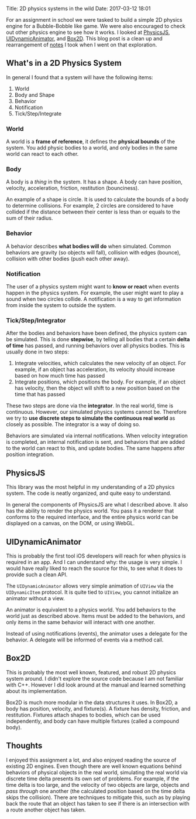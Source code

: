 Title: 2D physics systems in the wild
Date: 2017-03-12 18:01

For an assignment in school we were tasked to build a simple 2D physics engine for a Bubble-Bobble like game.
We were also encouraged to check out other physics engine to see how it works.
I looked at
[PhysicsJS](https://github.com/wellcaffeinated/PhysicsJS/),
[UIDynamicAnimator](https://developer.apple.com/reference/uikit/uidynamicanimator),
and [Box2D](http://box2d.org/).
This blog post is a clean up and rearrangement of
[notes](https://docs.google.com/document/d/1_NFbaDp5kqZgqGW7xJxd7juTEXcyjYtQMf1VR1DBdcs/edit?usp=sharing)
I took when I went on that exploration.

## What's in a 2D Physics System

In general I found that a system will have the following items:

1. World
2. Body and Shape
3. Behavior
4. Notification
5. Tick/Step/Integrate

### World

A world is a **frame of reference**, it defines the **physical bounds** of the system. You add physic bodies to a world, and only bodies in the same world can react to each other.

### Body

A body is a *thing* in the system. It has a shape. A body can have position, velocity, acceleration, friction, restitution (bounciness).

An example of a shape is circle. It is used to calculate the bounds of a body to determine collisions. For example, 2 circles are considered to have collided if the distance between their center is less than or equals to the sum of their radius.

### Behavior

A behavior describes **what bodies will do** when simulated. Common behaviors are gravity (so objects will fall), collision with edges (bounce), collision with other bodies (push each other away).

### Notification

The user of a physics system might want to **know or react** when events happen in the physics system. For example, the user might want to play a sound when two circles collide. A notification is a way to get information from inside the system to outside the system.

### Tick/Step/Integrator

After the bodies and behaviors have been defined, the physics system can be simulated. This is done **stepwise**, by telling all bodies that a certain **delta of time** has passed, and running behaviors over all physics bodies. This is usually done in two steps:

1. Integrate velocities, which calculates the new velocity of an object. For example, if an object has acceleration, its velocity should increase based on how much time has passed
2. Integrate positions, which positions the body. For example, if an object has velocity, then the object will shift to a new position based on the time that has passed

These two steps are done via the **integrator**. In the real world, time is continuous. However, our simulated physics systems cannot be. Therefore we try to **use discrete steps to simulate the continuous real world** as closely as possible. The integrator is a way of doing so.

Behaviors are simulated via internal notifications. When velocity integration is completed, an internal notification is sent, and behaviors that are added to the world can react to this, and update bodies. The same happens after position integration.

## PhysicsJS

This library was the most helpful in my understanding of a 2D physics system. The code is neatly organized, and quite easy to understand.

In general the components of PhysicsJS are what I described above. It also has the ability to render the physics world. You pass it a renderer that conforms to the required interface, and the entire physics world can be displayed on a canvas, on the DOM, or using WebGL.

## UIDynamicAnimator

This is probably the first tool iOS developers will reach for when physics is required in an app. And I can understand why: the usage is very simple. I would have really liked to reach the source for this, to see what it does to provide such a clean API.

The `UIDynamicAnimator` allows very simple animation of `UIView` via the `UIDynamicItem` protocol. It is quite tied to `UIView`, you cannot initialize an animator without a view.

An animator is equivalent to a physics world. You add behaviors to the world just as described above. Items must be added to the behaviors, and only items in the same behavior will interact with one another.

Instead of using notifications (events), the animator uses a delegate for the behavior. A delegate will be informed of events via a method call.

## Box2D

This is probably the most well known, featured, and robust 2D physics system around. I didn't explore the source code because I am not familiar with C++. However I did look around at the manual and learned something about its implementation.

Box2D is much more modular in the data structures it uses. In Box2D, a body has position, velocity, and fixture(s). A fixture has density, friction, and restitution. Fixtures attach shapes to bodies, which can be used independently, and body can have multiple fixtures (called a compound body).

## Thoughts

I enjoyed this assignment a lot, and also enjoyed reading the source of existing 2D engines.
Even though there are well known equations behind behaviors of physical objects in the real world, simulating the real world via discrete time delta presents its own set of problems.
For example, if the time delta is too large, and the velocity of two objects are large, objects and *pass through* one another (the calculated position based on the time delta skips the collision).
There are techniques to mitigate this, such as by playing back the route that an object has taken to see if there is an intersection with a route another object has taken.
